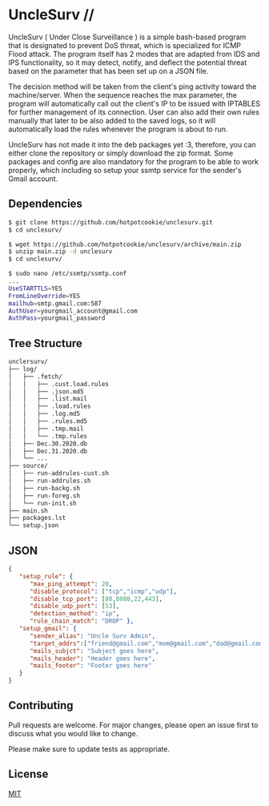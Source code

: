 # UncleSurv //

UncleSurv ( Under Close Surveillance ) is a simple bash-based program that is designated to prevent DoS threat, which is specialized for ICMP Flood attack. The program itself has 2 modes that are adapted from IDS and IPS functionality, so it may detect, notify, and deflect the potential threat based on the parameter that has been set up on a JSON file.

The decision method will be taken from the client's ping activity toward the machine/server. When the sequence reaches the max parameter, the program will automatically call out the client's IP to be issued with IPTABLES for further management of its connection. User can also add their own rules manually that later to be also added to the saved logs, so it will automatically load the rules whenever the program is about to run.

UncleSurv has not made it into the deb packages yet :3, therefore, you can either clone the repository or simply download the zip format. Some packages and config are also mandatory for the program to be able to work properly, which including so setup your ssmtp service for the sender's Gmail account.

## Dependencies
```bash
$ git clone https://github.com/hotpotcookie/unclesurv.git
$ cd unclesurv/
```
```bash
$ wget https://github.com/hotpotcookie/unclesurv/archive/main.zip
$ unzip main.zip -d unclesurv
$ cd unclesurv/
```
```bash
$ sudo nano /etc/ssmtp/ssmtp.conf
...
UseSTARTTLS=YES
FromLineOverride=YES
mailhub=smtp.gmail.com:587
AuthUser=yourgmail_account@gmail.com
AuthPass=yourgmail_password
```
## Tree Structure
```bash
unclersurv/
├── log/
│   ├── .fetch/
│   │   ├── .cust.load.rules
│   │   ├── .json.md5
│   │   ├── .list.mail
│   │   ├── .load.rules
│   │   ├── .log.md5
│   │   ├── .rules.md5
│   │   ├── .tmp.mail
│   │   └── .tmp.rules
│   ├── Dec.30.2020.db
│   ├── Dec.31.2020.db
│   └── ...
├── source/
│   ├── run-addrules-cust.sh
│   ├── run-addrules.sh
│   ├── run-backg.sh
│   ├── run-foreg.sh
│   └── run-init.sh
├── main.sh
├── packages.lst
└── setup.json
```
## JSON
```json
{
   "setup_rule": {
      "max_ping_attempt": 20,
      "disable_protocol": ["tcp","icmp","udp"],
      "disable_tcp_port": [80,8080,22,443],
      "disable_udp_port": [53],
      "detection_method": "ip",
      "rule_chain_match": "DROP" },
   "setup_gmail": {
      "sender_alias": "Uncle Surv Admin",
      "target_addrs":["friend@gmail.com","mom@gmail.com","dad@gmail.com"],
      "mails_subjct": "Subject goes here",
      "mails_header": "Header goes here",
      "mails_footer": "Footer goes here"
   } 
}
```

## Contributing
Pull requests are welcome. For major changes, please open an issue first to discuss what you would like to change.

Please make sure to update tests as appropriate.

## License
[MIT](https://choosealicense.com/licenses/mit/)
